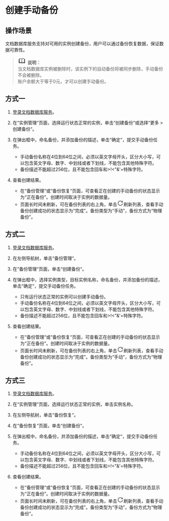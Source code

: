 # 创建手动备份<a name="dds_03_0007"></a>

## 操作场景<a name="section618580621992"></a>

文档数据库服务支持对可用的实例创建备份，用户可以通过备份恢复数据，保证数据可靠性。

>![](public_sys-resources/icon-note.gif) **说明：**   
>当文档数据库实例被删除时，该实例下的自动备份将被同步删除，手动备份不会被删除。  
>账户余额大于等于0元，才可以创建手动备份。  

## 方式一<a name="section5642991212401"></a>

1.  [登录文档数据库服务](https://support.huaweicloud.com/qs-dds/dds_02_0043.html)。
2.  在“实例管理“页面，选择运行状态正常的实例，单击“创建备份“或选择“更多  \>  创建备份“。
3.  在弹出框中，命名备份，并添加备份的描述，单击“确定“，提交手动备份任务。
    -   手动备份名称在4位到64位之间，必须以英文字母开头，区分大小写，可以包含英文字母、数字、中划线或者下划线，不能包含其他特殊字符。
    -   备份描述不能超过256位，且不能包含回车和\>!<"&'=特殊字符。

4.  查看创建结果。
    -   在“备份管理“或“备份恢复“页面，可查看正在创建的手动备份的状态显示为“正在备份”。创建时间取决于实例的数据量。
    -   页面长时间未刷新，可在备份列表的右上角，单击![](figures/refresh.png)刷新列表，查看手动备份创建成功的状态显示为“完成”。备份类型为“手动”，备份方式为“物理备份”。


## 方式二<a name="section40461508182024"></a>

1.  [登录文档数据库服务](https://support.huaweicloud.com/qs-dds/dds_02_0043.html)。
2.  在左侧导航树，单击“备份管理“。
3.  在“备份管理“页面，单击“创建备份“。
4.  在弹出框中，选择实例类型，目标实例名称，命名备份，并添加备份的描述，单击“确定“，提交手动备份任务。
    -   只有运行状态正常的实例可以创建手动备份。
    -   手动备份名称在4位到64位之间，必须以英文字母开头，区分大小写，可以包含英文字母、数字、中划线或者下划线，不能包含其他特殊字符。
    -   备份描述不能超过256位，且不能包含回车和\>!<"&'=特殊字符。

5.  查看创建结果。
    -   在“备份管理“或“备份恢复“页面，可查看正在创建的手动备份的状态显示为“正在备份”。创建时间取决于实例的数据量。
    -   页面长时间未刷新，可在备份列表的右上角，单击![](figures/refresh.png)刷新列表，查看手动备份创建成功的状态显示为“完成”。备份类型为“手动”，备份方式为“物理备份”。


## 方式三<a name="section5636963115314"></a>

1.  [登录文档数据库服务](https://support.huaweicloud.com/qs-dds/dds_02_0043.html)。
2.  在“实例管理“页面，选择运行状态正常的实例，单击实例名称。
3.  在左侧导航树，单击“备份恢复“。
4.  在“备份恢复“页面，单击“创建备份“。
5.  在弹出框中，命名备份，并添加备份的描述，单击“确定“，提交手动备份任务。
    -   手动备份名称在4位到64位之间，必须以英文字母开头，区分大小写，可以包含英文字母、数字、中划线或者下划线，不能包含其他特殊字符。
    -   备份描述不能超过256位，且不能包含回车和\>!<"&'=特殊字符。

6.  查看创建结果。
    -   在“备份管理“或“备份恢复“页面，可查看正在创建的手动备份的状态显示为“正在备份”。创建时间取决于实例的数据量。
    -   页面长时间未刷新，可在备份列表的右上角，单击![](figures/refresh.png)刷新列表，查看手动备份创建成功的状态显示为“完成”。备份类型为“手动”，备份方式为“物理备份”。


